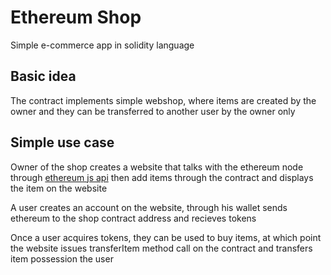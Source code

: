 # Ethereum Shop
Simple e-commerce app in solidity language

## Basic idea

The contract implements simple webshop, where items are created by the owner and they can be
transferred to another user by the owner only

## Simple use case

Owner of the shop creates a website that talks with the ethereum node through [ethereum js api](https://github.com/ethereum/web3.js/) then add items through
the contract and displays the item on the website

A user creates an account on the website, through his wallet sends ethereum to the shop contract address and recieves tokens

Once a user acquires tokens, they can be used to buy items, at which point the website issues transferItem method call
on the contract and transfers item possession the user
